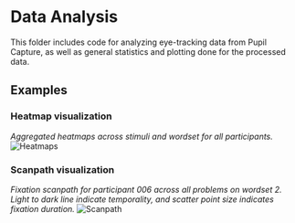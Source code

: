 # Data Analysis
This folder includes code for analyzing eye-tracking data from Pupil Capture, as well as general statistics and plotting done for the processed data.

## Examples
### Heatmap visualization
_Aggregated heatmaps across stimuli and wordset for all participants._
![Heatmaps](https://i.imgur.com/bQvHeDH.png)

### Scanpath visualization
_Fixation scanpath for participant 006 across all problems on wordset 2. Light to dark line indicate temporality, and scatter point size indicates fixation duration._
![Scanpath](https://i.imgur.com/63n1vDd.png)
